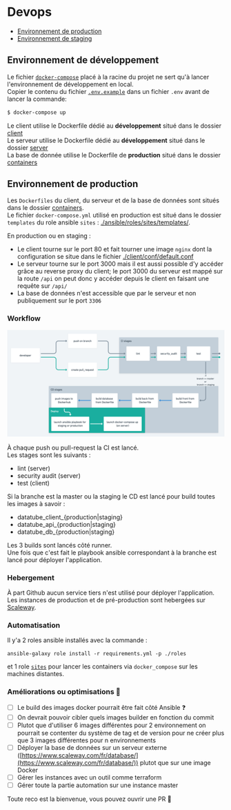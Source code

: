 # Devops

- [Environnement de production](http://163.172.186.220)  
- [Environnement de staging](http://163.172.167.248)  

## Environnement de développement
Le fichier [`docker-compose`](./docker-compose.yml) placé à la racine du projet ne sert qu'à lancer l'environnement de développement en local.  
Copier le contenu du fichier [`.env.example`](./.env.example) dans un fichier `.env` avant de lancer la commande: 
```bash
$ docker-compose up
```
Le client utilise le Dockerfile dédié au **développement** situé dans le dossier [client](./client)  
Le serveur utilise le Dockerfile dédié au **développement** situé dans le dossier [server](./server)  
La base de donnée utilise le Dockerfile de **production** situé dans le dossier [containers](./containers)  

## Environnement de production

Les `Dockerfiles` du client, du serveur et de la base de données sont situés dans le dossier [containers](./containers).  
Le fichier `docker-compose.yml` utilisé en production est situé dans le dossier `templates` du role ansible `sites` : [./ansible/roles/sites/templates/](./ansible/roles/sites/templates/).  
  
En production ou en staging :  
* Le client tourne sur le port 80 et fait tourner une image `nginx` dont la configuration se situe dans le fichier [./client/conf/default.conf](./client/conf/default.conf)
* Le serveur tourne sur le port 3000 mais il est aussi possible d'y accéder grâce au reverse proxy du client; le port 3000 du serveur est mappé sur la route `/api` on peut donc y accéder depuis le client en faisant une requête sur `/api/`
* La base de données n'est accessible que par le serveur et non publiquement sur le port `3306`

### Workflow

![datatube repo](./docs/datatube-repo.png)

À chaque push ou pull-request la CI est lancé.  
Les stages sont les suivants :
  * lint (server)
  * security audit (server)
  * test (client)

Si la branche est la master ou la staging le CD est lancé pour build toutes les images à savoir :
  * datatube_client_{production|staging}
  * datatube_api_{production|staging}
  * datatube_db_{production|staging}
  
Les 3 builds sont lancés côté runner.  
Une fois que c'est fait le playbook ansible correspondant à la branche est lancé pour déployer l'application.

### Hebergement
À part Github aucun service tiers n'est utilisé pour déployer l'application.   
Les instances de production et de pré-production sont hebergées sur [Scaleway](https://www.scaleway.com/en/).  

### Automatisation
Il y'a 2 roles ansible installés avec la commande :
```
ansible-galaxy role install -r requirements.yml -p ./roles
```  
et 1 role [`sites`](./ansible/roles/sites) pour lancer les containers via `docker_compose` sur les machines distantes.  

### Améliorations ou optimisations :thinking:

* [ ] Le build des images docker pourrait être fait côté Ansible :question:
* [ ] On devrait pouvoir cibler quels images builder en fonction du commit 
* [ ] Plutot que d'utiliser 6 images différentes pour 2 environnement on pourrait se contenter du système de tag et de version pour ne créer plus que 3 images différentes pour n environnements
* [ ] Déployer la base de données sur un serveur externe ([https://www.scaleway.com/fr/database/](https://www.scaleway.com/fr/database/)) plutot que sur une image Docker
* [ ] Gérer les instances avec un outil comme terraform
* [ ] Gérer toute la partie automation sur une instance master

Toute reco est la bienvenue, vous pouvez ouvrir une PR :raised_hands:
